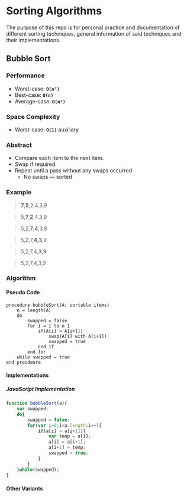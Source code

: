 # Sorting Algorithms

The purpose of this repo is for personal practice and documentation of different sorting techniques, general information 
of said techniques and their implementations.

## Bubble Sort

### Performance

- Worst-case: **`O(n²)`**
- Best-case: **`O(n)`**
- Average-case: **`O(n²)`**

### Space Complexity

- Worst-case: **`O(1)`** auxiliary

### Abstract

- Compare each item to the next item.
- Swap if required.
- Repeat until a pass without any swaps occurred
    - No swaps `==` sorted

### Example

> **7**,**5**,2,4,3,9

> 5,**7**,**2**,4,3,9

> 5,2,**7**,**4**,3,9

> 5,2,7,**4**,**3**,9

> 5,2,7,4,**3**,**9**

> 5,2,7,4,3,9

### Algorithm

#### Pseudo Code

```
procedure bubbleSort(A: sortable items)
    n = length(A)
    do
        swapped = false
        for i = 1 to n-1
            if(A[i] > A[i+1])
                swap(A[i] with A[i+1])
                swapped = true
            end if
        end for
    while swapped = true
end procdeure
```

#### Implementations

##### JavaScript Implementation

```javascript
function bubbleSort(a){    
    var swapped;
    do{
        swapped = false;
        for(var i=0;i<a.length;i++){
            if(a[i] > a[i+1]){
                var temp = a[i];
                a[i] = a[i+1];
                a[i+1] = temp;
                swapped = true;
            }
        }
    }while(swapped);
}
```

#### Other Variants